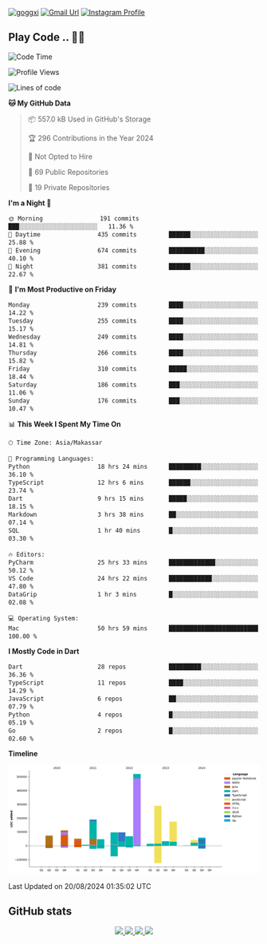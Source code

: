 [![goggxi](https://img.shields.io/badge/Portofolio-Goggxi-orange)](https://goggxi.github.io)
[![Gmail Url](https://img.shields.io/twitter/url?label=Goggxi@gmail.com&logo=gmail&style=social&url=http%3A%2F%2Fmailto%3Acontact.Goggxi@gmail.com)](mailto:Goggxi@gmail.com) [![Instagram Profile](https://img.shields.io/twitter/url?label=moh_rifkan&logo=instagram&style=social&url=https://www.instagram.com/moh_rifkan/)](https://www.instagram.com/moh_rifkan/)

## Play Code .. 💬🚀

<!-- [![Moh Rifkan GitHub stats](https://github-readme-stats.vercel.app/api?username=goggxi&count_private=true&show_icons=true&theme=dracula&custom_title=Goggxi%20Statistic%20🚀)](https://github.com/goggxi/goggxi)

[![Top Langs](https://github-readme-stats.vercel.app/api/top-langs/?username=goggxi&langs_count=8&layout=compact&show_icons=true&theme=dracula)](https://github.com/goggxi/goggxi) -->

<!--START_SECTION:waka-->
![Code Time](http://img.shields.io/badge/Code%20Time-3%2C186%20hrs%2055%20mins-blue)

![Profile Views](http://img.shields.io/badge/Profile%20Views-7-blue)

![Lines of code](https://img.shields.io/badge/From%20Hello%20World%20I%27ve%20Written-1.9%20million%20lines%20of%20code-blue)

**🐱 My GitHub Data** 

> 📦 557.0 kB Used in GitHub's Storage 
 > 
> 🏆 296 Contributions in the Year 2024
 > 
> 🚫 Not Opted to Hire
 > 
> 📜 69 Public Repositories 
 > 
> 🔑 19 Private Repositories 
 > 
**I'm a Night 🦉** 

```text
🌞 Morning                191 commits         ███░░░░░░░░░░░░░░░░░░░░░░   11.36 % 
🌆 Daytime                435 commits         ██████░░░░░░░░░░░░░░░░░░░   25.88 % 
🌃 Evening                674 commits         ██████████░░░░░░░░░░░░░░░   40.10 % 
🌙 Night                  381 commits         ██████░░░░░░░░░░░░░░░░░░░   22.67 % 
```
📅 **I'm Most Productive on Friday** 

```text
Monday                   239 commits         ████░░░░░░░░░░░░░░░░░░░░░   14.22 % 
Tuesday                  255 commits         ████░░░░░░░░░░░░░░░░░░░░░   15.17 % 
Wednesday                249 commits         ████░░░░░░░░░░░░░░░░░░░░░   14.81 % 
Thursday                 266 commits         ████░░░░░░░░░░░░░░░░░░░░░   15.82 % 
Friday                   310 commits         █████░░░░░░░░░░░░░░░░░░░░   18.44 % 
Saturday                 186 commits         ███░░░░░░░░░░░░░░░░░░░░░░   11.06 % 
Sunday                   176 commits         ███░░░░░░░░░░░░░░░░░░░░░░   10.47 % 
```


📊 **This Week I Spent My Time On** 

```text
🕑︎ Time Zone: Asia/Makassar

💬 Programming Languages: 
Python                   18 hrs 24 mins      █████████░░░░░░░░░░░░░░░░   36.10 % 
TypeScript               12 hrs 6 mins       ██████░░░░░░░░░░░░░░░░░░░   23.74 % 
Dart                     9 hrs 15 mins       █████░░░░░░░░░░░░░░░░░░░░   18.15 % 
Markdown                 3 hrs 38 mins       ██░░░░░░░░░░░░░░░░░░░░░░░   07.14 % 
SQL                      1 hr 40 mins        █░░░░░░░░░░░░░░░░░░░░░░░░   03.30 % 

🔥 Editors: 
PyCharm                  25 hrs 33 mins      █████████████░░░░░░░░░░░░   50.12 % 
VS Code                  24 hrs 22 mins      ████████████░░░░░░░░░░░░░   47.80 % 
DataGrip                 1 hr 3 mins         █░░░░░░░░░░░░░░░░░░░░░░░░   02.08 % 

💻 Operating System: 
Mac                      50 hrs 59 mins      █████████████████████████   100.00 % 
```

**I Mostly Code in Dart** 

```text
Dart                     28 repos            █████████░░░░░░░░░░░░░░░░   36.36 % 
TypeScript               11 repos            ████░░░░░░░░░░░░░░░░░░░░░   14.29 % 
JavaScript               6 repos             ██░░░░░░░░░░░░░░░░░░░░░░░   07.79 % 
Python                   4 repos             █░░░░░░░░░░░░░░░░░░░░░░░░   05.19 % 
Go                       2 repos             █░░░░░░░░░░░░░░░░░░░░░░░░   02.60 % 
```



**Timeline**

![Lines of Code chart](https://raw.githubusercontent.com/Goggxi/Goggxi/main/assets/bar_graph.png)


 Last Updated on 20/08/2024 01:35:02 UTC
<!--END_SECTION:waka-->

## GitHub stats

<p align="center">
  <a href="https://github.com/goggxi">
    <img src="http://github-profile-summary-cards.vercel.app/api/cards/profile-details?username=goggxi&theme=transparent" />
  </a>
  <a href="https://github.com/goggxi">
    <img src="https://github-readme-streak-stats.herokuapp.com/?user=goggxi&hide_border=true&card_width=338&theme=transparent" />
  </a>
  <a href="https://github.com/goggxi">
    <img src="http://github-profile-summary-cards.vercel.app/api/cards/stats?username=goggxi&theme=transparent" />
  </a>
  <a href="https://github.com/goggxi">
    <img src="https://github-readme-stats.vercel.app/api/top-langs/?username=goggxi&langs_count=10&exclude_repo=&hide=c,makefile,html,css,sass,nix,nunjucks,tsql,dockerfile,shell&card_width=699&hide_border=true&theme=transparent" />
  </a>
  <!-- <br/>
  <a href="https://github.com/goggxi">
    <img src="https://komarev.com/ghpvc/?username=goggxi&color=blue&style=flat" />
  </a> -->
</p>

